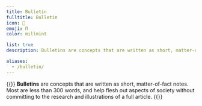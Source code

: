 ```yaml
---
title: Bulletin
fulltitle: Bulletin
icon: 🧾
emoji: Π
color: millmint

list: true
description: Bulletins are concepts that are written as short, matter-of-fact notes on Vekllei life and society.

aliases:
  - /bulletin/
---
```

{{<note panel >}}
**Bulletins** are concepts that are written as short, matter-of-fact notes. Most are less than 300 words, and help flesh out aspects of society without committing to the research and illustrations of a full article.
{{</note>}}